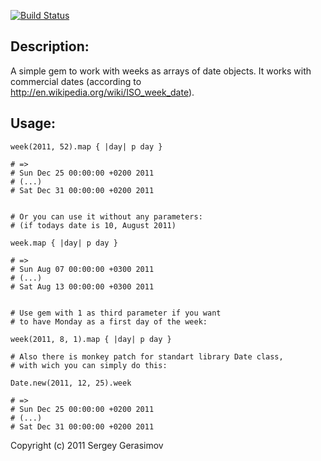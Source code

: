 [![Build Status](https://secure.travis-ci.org/grsmv/week.png?branch=master)](http://travis-ci.org/grsmv/week)

## Description:
A simple gem to work with weeks as arrays of date objects. It works with commercial dates (according to http://en.wikipedia.org/wiki/ISO_week_date).

## Usage:

    week(2011, 52).map { |day| p day }
    
    # =>
    # Sun Dec 25 00:00:00 +0200 2011
    # (...)
    # Sat Dec 31 00:00:00 +0200 2011


    # Or you can use it without any parameters:
    # (if todays date is 10, August 2011)

    week.map { |day| p day }

    # =>
    # Sun Aug 07 00:00:00 +0300 2011
    # (...)
    # Sat Aug 13 00:00:00 +0300 2011


    # Use gem with 1 as third parameter if you want 
    # to have Monday as a first day of the week:

    week(2011, 8, 1).map { |day| p day }

    # Also there is monkey patch for standart library Date class, 
    # with wich you can simply do this:

    Date.new(2011, 12, 25).week

    # =>
    # Sun Dec 25 00:00:00 +0200 2011
    # (...)
    # Sat Dec 31 00:00:00 +0200 2011


Copyright (c) 2011 Sergey Gerasimov
